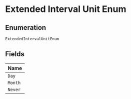 
# Extended Interval Unit Enum

## Enumeration

`ExtendedIntervalUnitEnum`

## Fields

| Name |
|  --- |
| `Day` |
| `Month` |
| `Never` |

